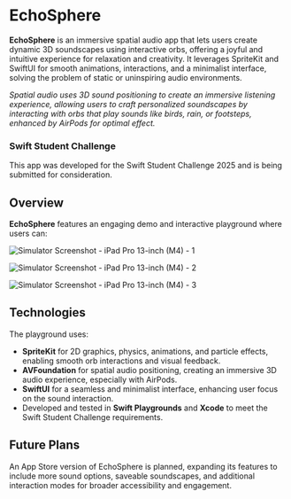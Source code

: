 # EchoSphere

**EchoSphere** is an immersive spatial audio app that lets users create dynamic 3D soundscapes using interactive orbs, offering a joyful and intuitive experience for relaxation and creativity. It leverages SpriteKit and SwiftUI for smooth animations, interactions, and a minimalist interface, solving the problem of static or uninspiring audio environments.

*Spatial audio uses 3D sound positioning to create an immersive listening experience, allowing users to craft personalized soundscapes by interacting with orbs that play sounds like birds, rain, or footsteps, enhanced by AirPods for optimal effect.*

### Swift Student Challenge

This app was developed for the Swift Student Challenge 2025 and is being submitted for consideration.

## Overview

**EchoSphere** features an engaging demo and interactive playground where users can:

![Simulator Screenshot - iPad Pro 13-inch (M4) - 1](https://github.com/user-attachments/assets/5a25a223-e8c9-4f90-b9cc-4b5d72b6807b)

![Simulator Screenshot - iPad Pro 13-inch (M4) - 2](https://github.com/user-attachments/assets/8cdc26d2-cd34-46fb-82d8-97614f43c410)

![Simulator Screenshot - iPad Pro 13-inch (M4) - 3](https://github.com/user-attachments/assets/ba85a95f-d77c-46ec-9b58-a8e4d8f16d43)

## Technologies

The playground uses:
- **SpriteKit** for 2D graphics, physics, animations, and particle effects, enabling smooth orb interactions and visual feedback.
- **AVFoundation** for spatial audio positioning, creating an immersive 3D audio experience, especially with AirPods.
- **SwiftUI** for a seamless and minimalist interface, enhancing user focus on the sound interaction.
- Developed and tested in **Swift Playgrounds** and **Xcode** to meet the Swift Student Challenge requirements.

## Future Plans

An App Store version of EchoSphere is planned, expanding its features to include more sound options, saveable soundscapes, and additional interaction modes for broader accessibility and engagement.
